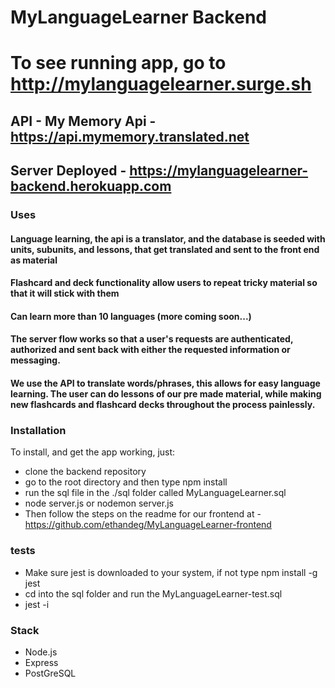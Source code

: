 # MyLanguageLearner Backend

# To see running app, go to http://mylanguagelearner.surge.sh

## API - My Memory Api - https://api.mymemory.translated.net

## Server Deployed - https://mylanguagelearner-backend.herokuapp.com

### Uses

#### Language learning, the api is a translator, and the database is seeded with units, subunits, and lessons, that get translated and sent to the front end as material

#### Flashcard and deck functionality allow users to repeat tricky material so that it will stick with them

#### Can learn more than 10 languages (more coming soon...)

#### The server flow works so that a user's requests are authenticated, authorized and sent back with either the requested information or messaging.

#### We use the API to translate words/phrases, this allows for easy language learning. The user can do lessons of our pre made material, while making new flashcards and flashcard decks throughout the process painlessly.

### Installation
To install, and get the app working, just:
* clone the backend repository
* go to the root directory and then type npm install
* run the sql file in the ./sql folder called MyLanguageLearner.sql
* node server.js or nodemon server.js
* Then follow the steps on the readme for our frontend at - https://github.com/ethandeg/MyLanguageLearner-frontend


### tests
* Make sure jest is downloaded to your system, if not type npm install -g jest
* cd into the sql folder and run the MyLanguageLearner-test.sql
* jest -i




### Stack
* Node.js
* Express
* PostGreSQL
